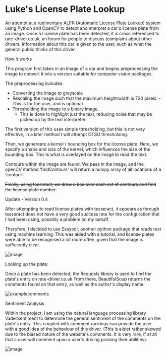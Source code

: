 # Luke's License Plate Lookup

An attempt at a rudimentary ALPR (Automatic License Plate Lookup) system using Python and OpenCV to detect and interpret a car's license plate from an image.
Once a License plate has been detected, it is cross referenced to rate-driver.co.uk, an forum for people to discuss (complain) about other drivers. Information about this car is given to the user, such as what the general public thinks of this driver.


How it works

This program first takes in an image of a car and begins preprocessing the image to convert it into a version suitable for computer vision packages.

The preprocessing includes:
  - Converting the image to greyscale
  - Rescaling the image such that the maximum height/width is 720 pixels. 
    -This is for the user, and is optional
  - Thresholding the image to a binary image. 
    - This is done to highlight just the text, reducing noise that may be picked up by the text interpreter.

The first version of this uses simple thresholding, but this is not very effective, in a later method I will attempt OTSU thresholding.

Then, we genereate a kernel / bounding box for the license plate.
Here, we specify a shape and size of the kernel, which influences the size of the bounding box. This is what is overlayed on the image to read the text.

Contours within the image are found. We pass in the image, and the openCV method 'findContours' will return a numpy array of all locations of a 'contour'.

~~Finally, using tesseract, we draw a box over each set of contours and find the license plate number.~~


Update - Version 0.4

After attempting to read license plates with tesseract, it appears as through tesseract does not have a very good success rate for the configuration that I had been using, possibly a problem on my behalf.

Therefore, I decided to use Easyocr, another python package that reads text using machine learning. This was aided with a tutorial, and license plates were able to be recognised a lot more often, given that the image is sufficiently clear.

![image](https://user-images.githubusercontent.com/78817201/189749208-c53aaae1-dc26-48e6-8c68-2f86d7e15062.png)


Looking up the plate:

Once a plate has been detected, the Requests library is used to find the plate's entry on rate-driver.co.uk
From there, BeautifulSoup returns the comments found on that entry, as well as the author's display name.

![examplecomments](https://user-images.githubusercontent.com/78817201/189750866-254e994c-eac4-4de4-9c51-0bfd381ca64f.JPG)


Sentiment Analysis.

Within the project, I am using the natural language processing library VaderSentiment to determine the general sentiment of the comments on the plate's entry. This coupled with comment rankings can provide the user with a good idea of the behaviour of this driver.
(This is albiet rather skewed due to the biased nature of the website's comments. It is very rare, if at all that a user will comment upon a user's driving praising their abilities).


![image](https://user-images.githubusercontent.com/78817201/194561136-39a224c5-4942-49da-ad3f-c11a7b226feb.png)


